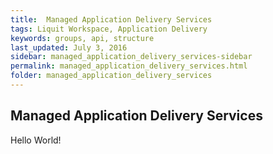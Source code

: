 ```yaml
---
title:  Managed Application Delivery Services
tags: Liquit Workspace, Application Delivery
keywords: groups, api, structure
last_updated: July 3, 2016
sidebar: managed_application_delivery_services-sidebar
permalink: managed_application_delivery_services.html
folder: managed_application_delivery_services
---
```


## Managed Application Delivery Services
Hello World! 